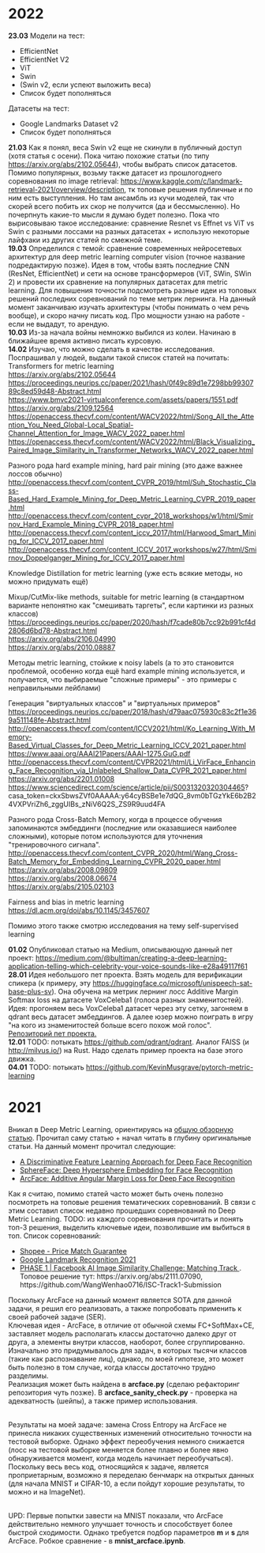# 2022
**23.03**
Модели на тест: 
- EfficientNet
- EfficientNet V2
- ViT
- Swin
- (Swin v2, если успеют выложить веса)
- Список будет пополняться

Датасеты на тест:
- Google Landmarks Dataset v2
- Список будет пополняться
  
**21.03** Как я понял, веса Swin v2 еще не скинули в публичный доступ (хотя статья с осени). Пока читаю похожие статьи (по типу https://arxiv.org/abs/2102.05644), чтобы выбрать список датасетов. Помимо популярных, возьму также датасет из прошлогоднего соревнования по image retrieval: https://www.kaggle.com/c/landmark-retrieval-2021/overview/description, тк топовые решения публичные и по ним есть выступления. Но там ансамбль из кучи моделей, так что скорей всего побить их скор не получится (да и бессмысленно). Но почерпнуть какие-то мысли я думаю будет полезно. Пока что вырисовываю такое исследование: сравнение Resnet vs Effnet vs ViT vs Swin с разными лоссами на разных датасетах + использую некоторые лайфхаки из других статей по смежной теме.    
**19.03** Определился с темой: сравнение современных нейросетевых архитектур для deep metric learning computer vision (точное название подредактирую позже). Идея в том, чтобы взять последние CNN (ResNet, EfficientNet) и сети на основе трансформеров (ViT, SWin, SWin 2) и провести их сравнение на популярных датасетах для metric learning. Для повышения точности подсмотреть разные идеи из топовых решений последних соревнований по теме метрик лернинга. На данный момент заканчиваю изучать архитектуры (чтобы понимать о чем речь вообще), и скоро начну писать код. Про мощности узнаю на работе - если не выдадут, то арендую.  
**10.03** Из-за начала войны немножко выбился из колеи. Начинаю в ближайшее время активно писать курсовую.  
**14.02** Изучаю, что можно сделать в качестве исследования. Поспрашивал у людей, выдали такой список статей на почитать:
Transformers for metric learning  
https://arxiv.org/abs/2102.05644  
https://proceedings.neurips.cc/paper/2021/hash/0f49c89d1e7298bb9930789c8ed59d48-Abstract.html  
https://www.bmvc2021-virtualconference.com/assets/papers/1551.pdf  
https://arxiv.org/abs/2109.12564  
https://openaccess.thecvf.com/content/WACV2022/html/Song_All_the_Attention_You_Need_Global-Local_Spatial-Channel_Attention_for_Image_WACV_2022_paper.html  
https://openaccess.thecvf.com/content/WACV2022/html/Black_Visualizing_Paired_Image_Similarity_in_Transformer_Networks_WACV_2022_paper.html  

Разного рода hard example mining, hard pair mining (это даже важнее лоссов обычно)  
http://openaccess.thecvf.com/content_CVPR_2019/html/Suh_Stochastic_Class-Based_Hard_Example_Mining_for_Deep_Metric_Learning_CVPR_2019_paper.html  
http://openaccess.thecvf.com/content_cvpr_2018_workshops/w1/html/Smirnov_Hard_Example_Mining_CVPR_2018_paper.html  
http://openaccess.thecvf.com/content_iccv_2017/html/Harwood_Smart_Mining_for_ICCV_2017_paper.html  
http://openaccess.thecvf.com/content_ICCV_2017_workshops/w27/html/Smirnov_Doppelganger_Mining_for_ICCV_2017_paper.html  

Knowledge Distillation for metric learning (уже есть всякие методы, но можно придумать ещё) 

Mixup/CutMix-like methods, suitable for metric learning (в стандартном варианте непонятно как "смешивать таргеты", если картинки из разных классов)  
https://proceedings.neurips.cc/paper/2020/hash/f7cade80b7cc92b991cf4d2806d6bd78-Abstract.html  
https://arxiv.org/abs/2106.04990  
https://arxiv.org/abs/2010.08887  

Методы metric learning, стойкие к noisy labels (а то это становится проблемой, особенно когда ещё hard example mining используется, и получается, что выбираемые "сложные примеры" - это примеры с неправильными лейблами)

Генерация "виртуальных классов" и "виртуальных примеров"
https://proceedings.neurips.cc/paper/2018/hash/d79aac075930c83c2f1e369a511148fe-Abstract.html  
http://openaccess.thecvf.com/content/ICCV2021/html/Ko_Learning_With_Memory-Based_Virtual_Classes_for_Deep_Metric_Learning_ICCV_2021_paper.html  
https://www.aaai.org/AAAI21Papers/AAAI-1275.GuG.pdf  
http://openaccess.thecvf.com/content/CVPR2021/html/Li_VirFace_Enhancing_Face_Recognition_via_Unlabeled_Shallow_Data_CVPR_2021_paper.html  
https://arxiv.org/abs/2201.01008  
https://www.sciencedirect.com/science/article/pii/S0031320320304465?  casa_token=ckxSbwsZVf0AAAAA:y64cyBSBe1e7dQG_8vm0bTGzYkE6b2B24VXPVriZh6_zggUIBs_zNiV6Q2S_ZS9R9uud4FA  

Разного рода Cross-Batch Memory, когда в процессе обучения запоминаются эмбеддинги (последние или оказавшиеся наиболее сложными), которые потом используются для уточнения "тренировочного сигнала".  
http://openaccess.thecvf.com/content_CVPR_2020/html/Wang_Cross-Batch_Memory_for_Embedding_Learning_CVPR_2020_paper.html  
https://arxiv.org/abs/2008.09809  
https://arxiv.org/abs/2008.06674  
https://arxiv.org/abs/2105.02103  

Fairness and bias in metric learning
https://dl.acm.org/doi/abs/10.1145/3457607  

Помимо этого также смотрю исследования на тему self-supervised learning

**01.02** Опубликовал статью на Medium, описывающую данный пет проект: https://medium.com/@bultiman/creating-a-deep-learning-application-telling-which-celebrity-your-voice-sounds-like-e28a49117f61<br>
**28.01** Идея небольшого пет проекта. Взять модель для верификации спикера (к примеру, эту https://huggingface.co/microsoft/unispeech-sat-base-plus-sv). Она обучена на метрик лернинг лосс Additive Margin Softmax loss на датасете VoxCeleba1 (голоса разных знаменитостей). Идея: прогоняем весь VoxCeleba1 датасет через эту сетку, загоняем в qdrant весь датасет эмбеддингов. А далее юзер можно поиграть в игру "на кого из знаменитостей больше всего похож мой голос". <a href="https://github.com/Sorrow321/celeba_similarity">Репозиторий пет проекта.</a><br>
**12.01** TODO: потыкать https://github.com/qdrant/qdrant. Аналог FAISS (и http://milvus.io/) на Rust. Надо сделать пример проекта на базе этого движка.<br>
**04.01** TODO: потыкать https://github.com/KevinMusgrave/pytorch-metric-learning

# 2021
Вникал в Deep Metric Learning, ориентируясь на <a href="https://hav4ik.github.io/articles/deep-metric-learning-survey">общую обзорную статью</a>. 
Прочитал саму статью + начал читать в глубину оригинальные статьи. На данный момент прочитал следующие:
<ul>
<li> <a href="https://link.springer.com/chapter/10.1007/978-3-319-46478-7_31">A Discriminative Feature Learning Approach for Deep Face Recognition</a>
<li> <a href="https://arxiv.org/abs/1704.08063">SphereFace: Deep Hypersphere Embedding for Face Recognition</a>
<li> <a href="https://arxiv.org/abs/1801.07698">ArcFace: Additive Angular Margin Loss for Deep Face Recognition</a>
</ul>

Как я считаю, помимо статей часто может быть очень полезно посмотреть на топовые решения тематических соревнований.
В связи с этим составил список недавно прошедших соревнований по Deep Metric Learning. TODO: из каждого соревнования прочитать и понять топ-3 решения, выделить ключевые идеи, позволившие им выбиться в топ.
Список соревнований:
<ul>
<li> <a href="https://www.kaggle.com/c/shopee-product-matching/"> Shopee - Price Match Guarantee </a>
<li> <a href="https://www.kaggle.com/c/landmark-recognition-2021"> Google Landmark Recognition 2021 </a>
<li> <a href="https://www.drivendata.org/competitions/79/competition-image-similarity-1-dev/"> PHASE 1 | Facebook AI Image Similarity Challenge: Matching Track </a>. Топовое решение тут: https://arxiv.org/abs/2111.07090, https://github.com/WangWenhao0716/ISC-Track1-Submission
</ul>

Поскольку ArcFace на данный момент является SOTA для данной задачи, я решил его реализовать, а также попробовать применить к своей рабочей задаче (SER).<br>
Ключевая идея - ArcFace, в отличие от обычной схемы FC+SoftMax+CE, заставляет модель располагать классы достаточно далеко друг от друга, а элементы внутри классов, наоборот, более сгруппированно.<br>
Изначально это придумывалось для задач, в которых тысячи классов (такие как распознавание лиц), однако, по моей гипотезе, это может быть полезно в том случае, когда классы достаточно трудно разделимы.<br>
Реализация может быть найдена в <b>arcface.py</b> (сделаю рефакторинг репозитория чуть позже). В <b>arcface_sanity_check.py</b> - проверка на адекватность (шейпы), а также пример использования.<br><br>

Результаты на моей задаче: замена Cross Entropy на ArcFace не принесла никаких существенных изменений относительно точности на тестовой выборке. Однако эффект переобучения немного снижается (лосс на тестовой выборке меняется более плавно и более явно обнаруживается момент, когда модель начинает переобучаться). Поскольку весь весь код, относящийся к задаче, является проприетарным, возможно я переделаю бенчмарк на открытых данных (для начала MNIST и CIFAR-10, а если пойдут хорошие результаты, то можно и на ImageNet).<br><br>

UPD: Первые попытки завести на MNIST показали, что ArcFace действительно немного улучшает точность и способствует более быстрой сходимости. Однако требуется подбор параметров <b>m</b> и <b>s</b> для ArcFace. Робкое сравнение - в <b>mnist_arcface.ipynb</b>.

